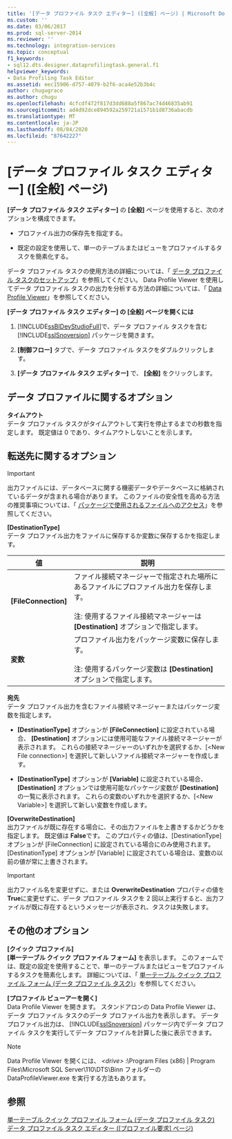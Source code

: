 ```yaml
---
title: '[データ プロファイル タスク エディター] ([全般] ページ) | Microsoft Docs'
ms.custom: ''
ms.date: 03/06/2017
ms.prod: sql-server-2014
ms.reviewer: ''
ms.technology: integration-services
ms.topic: conceptual
f1_keywords:
- sql12.dts.designer.dataprofilingtask.general.f1
helpviewer_keywords:
- Data Profiling Task Editor
ms.assetid: eec15906-d757-4079-b2f6-aca4e52b3b4c
author: chugugrace
ms.author: chugu
ms.openlocfilehash: 4cfcdf472f817d3dd688a5f867ac74d46835ab91
ms.sourcegitcommit: ad4d92dce894592a259721a1571b1d8736abacdb
ms.translationtype: MT
ms.contentlocale: ja-JP
ms.lasthandoff: 08/04/2020
ms.locfileid: "87642227"
---
```

# <a name="data-profiling-task-editor-general-page"></a>[データ プロファイル タスク エディター] ([全般] ページ)
  **[データ プロファイル タスク エディター]** の **[全般]** ページを使用すると、次のオプションを構成できます。  
  
-   プロファイル出力の保存先を指定する。  
  
-   既定の設定を使用して、単一のテーブルまたはビューをプロファイルするタスクを簡素化する。  
  
 データ プロファイル タスクの使用方法の詳細については、「 [データ プロファイル タスクのセットアップ](data-profiling-task.md)」を参照してください。 Data Profile Viewer を使用してデータ プロファイル タスクの出力を分析する方法の詳細については、「 [Data Profile Viewer](data-profile-viewer.md)」を参照してください。  
  
 **[データ プロファイル タスク エディター] の [全般] ページを開くには**  
  
1.  [!INCLUDE[ssBIDevStudioFull](../../includes/ssbidevstudiofull-md.md)]で、データ プロファイル タスクを含む [!INCLUDE[ssISnoversion](../../includes/ssisnoversion-md.md)] パッケージを開きます。  
  
2.  **[制御フロー]** タブで、データ プロファイル タスクをダブルクリックします。  
  
3.  **[データ プロファイル タスク エディター]** で、 **[全般]** をクリックします。  
  
## <a name="data-profiling-options"></a>データ プロファイルに関するオプション  
 **タイムアウト**  
 データ プロファイル タスクがタイムアウトして実行を停止するまでの秒数を指定します。 既定値は 0 であり、タイムアウトしないことを示します。  
  
## <a name="destination-options"></a>転送先に関するオプション  
  
> [!IMPORTANT]  
>  出力ファイルには、データベースに関する機密データやデータベースに格納されているデータが含まれる場合があります。 このファイルの安全性を高める方法の推奨事項については、「 [パッケージで使用されるファイルへのアクセス](../access-to-files-used-by-packages.md)」を参照してください。  
  
 **[DestinationType]**  
 データ プロファイル出力をファイルに保存するか変数に保存するかを指定します。  
  
|値|説明|  
|-----------|-----------------|  
|**[FileConnection]**|ファイル接続マネージャーで指定された場所にあるファイルにプロファイル出力を保存します。<br /><br /> 注: 使用するファイル接続マネージャーは **[Destination]** オプションで指定します。|  
|**変数**|プロファイル出力をパッケージ変数に保存します。<br /><br /> 注: 使用するパッケージ変数は **[Destination]** オプションで指定します。|  
  
 **宛先**  
 データ プロファイル出力を含むファイル接続マネージャーまたはパッケージ変数を指定します。  
  
-   **[DestinationType]** オプションが **[FileConnection]** に設定されている場合、 **[Destination]** オプションには使用可能なファイル接続マネージャーが表示されます。 これらの接続マネージャーのいずれかを選択するか、[\<New File connection>] を選択して新しいファイル接続マネージャーを作成します。  
  
-   **[DestinationType]** オプションが **[Variable]** に設定されている場合、 **[Destination]** オプションでは使用可能なパッケージ変数が **[Destination]** の一覧に表示されます。 これらの変数のいずれかを選択するか、[\<New Variable>] を選択して新しい変数を作成します。  
  
 **[OverwriteDestination]**  
 出力ファイルが既に存在する場合に、その出力ファイルを上書きするかどうかを指定します。 既定値は **False**です。 このプロパティの値は、[DestinationType] オプションが [FileConnection] に設定されている場合にのみ使用されます。 [DestinationType] オプションが [Variable] に設定されている場合は、変数の以前の値が常に上書きされます。  
  
> [!IMPORTANT]  
>  出力ファイル名を変更せずに、または **OverwriteDestination** プロパティの値を **True**に変更せずに、データ プロファイル タスクを 2 回以上実行すると、出力ファイルが既に存在するというメッセージが表示され、タスクは失敗します。  
  
## <a name="other-options"></a>その他のオプション  
 **[クイック プロファイル]**  
 **[単一テーブル クイック プロファイル フォーム]** を表示します。 このフォームでは、既定の設定を使用することで、単一のテーブルまたはビューをプロファイルするタスクを簡素化します。 詳細については、「 [単一テーブル クイック プロファイル フォーム &#40;データ プロファイル タスク&#41;](single-table-quick-profile-form-data-profiling-task.md)」を参照してください。  
  
 **[プロファイル ビューアーを開く]**  
 Data Profile Viewer を開きます。 スタンドアロンの Data Profile Viewer は、データ プロファイル タスクのデータ プロファイル出力を表示します。 データ プロファイル出力は、 [!INCLUDE[ssISnoversion](../../includes/ssisnoversion-md.md)] パッケージ内でデータ プロファイル タスクを実行してデータ プロファイルを計算した後に表示できます。  
  
> [!NOTE]  
>  Data Profile Viewer を開くには、 *\<drive>* :\Program Files (x86) | Program Files\Microsoft SQL Server\110\DTS\Binn フォルダーの DataProfileViewer.exe を実行する方法もあります。  
  
## <a name="see-also"></a>参照  
 [単一テーブル クイック プロファイル フォーム &#40;データ プロファイル タスク&#41;](single-table-quick-profile-form-data-profiling-task.md)   
 [データ プロファイル タスク エディター &#40;[プロファイル要求] ページ&#41;](data-profiling-task-editor-profile-requests-page.md)  
  
  

